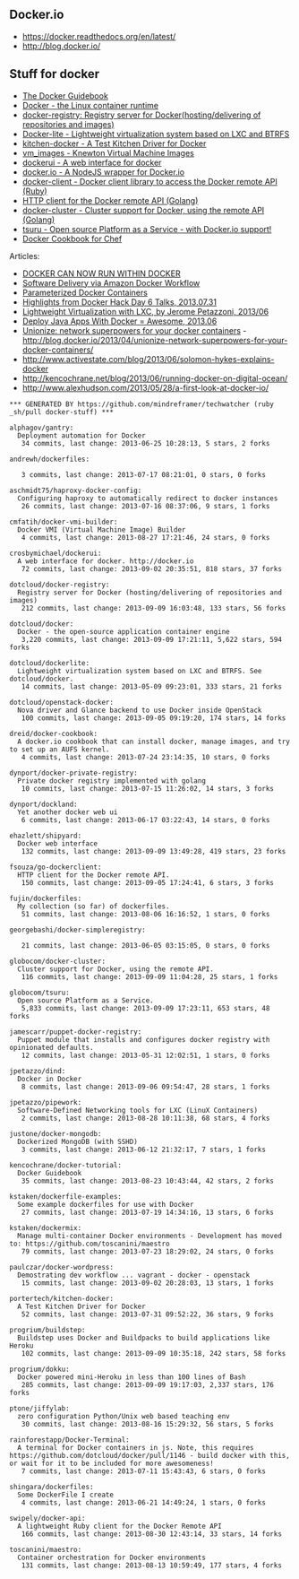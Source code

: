 ## Docker.io

  - https://docker.readthedocs.org/en/latest/
  - http://blog.docker.io/

## Stuff for docker
  - [The Docker Guidebook](http://kencochrane.net/blog/2013/08/the-docker-guidebook/)
  - [Docker - the Linux container runtime](https://github.com/dotcloud/docker)
  - [docker-registry: Registry server for Docker(hosting/delivering of repositories and images)](https://github.com/dotcloud/docker-registry)
  - [Docker-lite - Lightweight virtualization system based on LXC and BTRFS](https://github.com/dotcloud/dockerlite.git)
  - [kitchen-docker - A Test Kitchen Driver for Docker](https://github.com/portertech/kitchen-docker)
  - [vm_images - Knewton Virtual Machine Images](https://github.com/Knewton/vm_images.git)
  - [dockerui - A web interface for docker](https://github.com/crosbymichael/dockerui.git)
  - [docker.io - A NodeJS wrapper for Docker.io](https://github.com/appersonlabs/docker.io.git)
  - [docker-client - Docker client library to access the Docker remote API (Ruby)](https://github.com/geku/docker-client.git)
  - [HTTP client for the Docker remote API (Golang)](https://github.com/fsouza/go-dockerclient.git)
  - [docker-cluster - Cluster support for Docker, using the remote API (Golang)](https://github.com/globocom/docker-cluster.git)
  - [tsuru - Open source Platform as a Service - with Docker.io support!](https://github.com/globocom/tsuru.git)
  - [Docker Cookbook for Chef](https://github.com/dreid/docker-cookbook.git)



Articles:
  - [DOCKER CAN NOW RUN WITHIN DOCKER](http://blog.docker.io/2013/09/docker-can-now-run-within-docker/)
  - [Software Delivery via Amazon Docker Workflow](http://r.32k.io/adf)
  - [Parameterized Docker Containers](http://blog.james-carr.org/2013/09/04/parameterized-docker-containers/)
  - [Highlights from Docker Hack Day 6 Talks, 2013.07.31](http://blog.runkite.com/2013/07/31/highlights-from-docker-hack-day-6-talks/)
  - [Lightweight Virtualization with LXC, by Jerome Petazzoni, 2013/06 ](http://www.ciecloud.org/2013/subject/07-track06-Jerome%20Petazzoni.pdf)
  - [Deploy Java Apps With Docker = Awesome, 2013.06](http://blogs.atlassian.com/2013/06/deploy-java-apps-with-docker-awesome/)
  - [Unionize: network superpowers for your docker containers](https://gist.github.com/jpetazzo/5493295) - http://blog.docker.io/2013/04/unionize-network-superpowers-for-your-docker-containers/
  - http://www.activestate.com/blog/2013/06/solomon-hykes-explains-docker
  - http://kencochrane.net/blog/2013/06/running-docker-on-digital-ocean/
  - http://www.alexhudson.com/2013/05/28/a-first-look-at-docker-io/



<!-- PROJECTS_LIST_START -->
    *** GENERATED BY https://github.com/mindreframer/techwatcher (ruby _sh/pull docker-stuff) *** 

    alphagov/gantry:
      Deployment automation for Docker
       34 commits, last change: 2013-06-25 10:28:13, 5 stars, 2 forks

    andrewh/dockerfiles:

       3 commits, last change: 2013-07-17 08:21:01, 0 stars, 0 forks

    aschmidt75/haproxy-docker-config:
      Configuring haproxy to automatically redirect to docker instances
       26 commits, last change: 2013-07-16 08:37:06, 9 stars, 1 forks

    cmfatih/docker-vmi-builder:
      Docker VMI (Virtual Machine Image) Builder
       4 commits, last change: 2013-08-27 17:21:46, 24 stars, 0 forks

    crosbymichael/dockerui:
      A web interface for docker. http://docker.io
       72 commits, last change: 2013-09-02 20:35:51, 818 stars, 37 forks

    dotcloud/docker-registry:
      Registry server for Docker (hosting/delivering of repositories and images)
       212 commits, last change: 2013-09-09 16:03:48, 133 stars, 56 forks

    dotcloud/docker:
      Docker - the open-source application container engine
       3,220 commits, last change: 2013-09-09 17:21:11, 5,622 stars, 594 forks

    dotcloud/dockerlite:
      Lightweight virtualization system based on LXC and BTRFS. See dotcloud/docker.
       14 commits, last change: 2013-05-09 09:23:01, 333 stars, 21 forks

    dotcloud/openstack-docker:
      Nova driver and Glance backend to use Docker inside OpenStack
       100 commits, last change: 2013-09-05 09:19:20, 174 stars, 14 forks

    dreid/docker-cookbook:
      A docker.io cookbook that can install docker, manage images, and try to set up an AUFS kernel.
       4 commits, last change: 2013-07-24 23:14:35, 10 stars, 0 forks

    dynport/docker-private-registry:
      Private docker registry implemented with golang
       10 commits, last change: 2013-07-15 11:26:02, 14 stars, 3 forks

    dynport/dockland:
      Yet another docker web ui
       6 commits, last change: 2013-06-17 03:22:43, 14 stars, 0 forks

    ehazlett/shipyard:
      Docker web interface
       132 commits, last change: 2013-09-09 13:49:28, 419 stars, 23 forks

    fsouza/go-dockerclient:
      HTTP client for the Docker remote API.
       150 commits, last change: 2013-09-05 17:24:41, 6 stars, 3 forks

    fujin/dockerfiles:
      My collection (so far) of dockerfiles.
       51 commits, last change: 2013-08-06 16:16:52, 1 stars, 0 forks

    georgebashi/docker-simpleregistry:

       21 commits, last change: 2013-06-05 03:15:05, 0 stars, 0 forks

    globocom/docker-cluster:
      Cluster support for Docker, using the remote API.
       116 commits, last change: 2013-09-09 11:04:28, 25 stars, 1 forks

    globocom/tsuru:
      Open source Platform as a Service.
       5,833 commits, last change: 2013-09-09 17:23:11, 653 stars, 48 forks

    jamescarr/puppet-docker-registry:
      Puppet module that installs and configures docker registry with opinionated defaults.
       12 commits, last change: 2013-05-31 12:02:51, 1 stars, 0 forks

    jpetazzo/dind:
      Docker in Docker
       8 commits, last change: 2013-09-06 09:54:47, 28 stars, 1 forks

    jpetazzo/pipework:
      Software-Defined Networking tools for LXC (LinuX Containers)
       2 commits, last change: 2013-08-28 10:11:38, 68 stars, 4 forks

    justone/docker-mongodb:
      Dockerized MongoDB (with SSHD)
       3 commits, last change: 2013-06-12 21:32:17, 7 stars, 1 forks

    kencochrane/docker-tutorial:
      Docker Guidebook
       35 commits, last change: 2013-08-23 10:43:44, 42 stars, 2 forks

    kstaken/dockerfile-examples:
      Some example dockerfiles for use with Docker
       27 commits, last change: 2013-07-19 14:34:16, 13 stars, 6 forks

    kstaken/dockermix:
      Manage multi-container Docker environments - Development has moved to: https://github.com/toscanini/maestro
       79 commits, last change: 2013-07-23 18:29:02, 24 stars, 0 forks

    paulczar/docker-wordpress:
      Demostrating dev workflow ... vagrant - docker - openstack
       15 commits, last change: 2013-09-02 20:28:03, 13 stars, 1 forks

    portertech/kitchen-docker:
      A Test Kitchen Driver for Docker
       52 commits, last change: 2013-07-31 09:52:22, 36 stars, 9 forks

    progrium/buildstep:
      Buildstep uses Docker and Buildpacks to build applications like Heroku
       102 commits, last change: 2013-09-09 10:35:18, 242 stars, 58 forks

    progrium/dokku:
      Docker powered mini-Heroku in less than 100 lines of Bash
       285 commits, last change: 2013-09-09 19:17:03, 2,337 stars, 176 forks

    ptone/jiffylab:
      zero configuration Python/Unix web based teaching env
       30 commits, last change: 2013-08-16 15:29:32, 56 stars, 5 forks

    rainforestapp/Docker-Terminal:
      A terminal for Docker containers in js. Note, this requires https://github.com/dotcloud/docker/pull/1146 - build docker with this, or wait for it to be included for more awesomeness!
       7 commits, last change: 2013-07-11 15:43:43, 6 stars, 0 forks

    shingara/dockerfiles:
      Some DockerFile I create
       4 commits, last change: 2013-06-21 14:49:24, 1 stars, 0 forks

    swipely/docker-api:
      A lightweight Ruby client for the Docker Remote API
       166 commits, last change: 2013-08-30 12:43:14, 33 stars, 14 forks

    toscanini/maestro:
      Container orchestration for Docker environments
       131 commits, last change: 2013-08-13 10:59:49, 177 stars, 4 forks
<!-- PROJECTS_LIST_END -->
